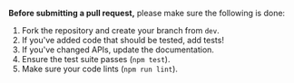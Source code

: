 **Before submitting a pull request,** please make sure the following is done:

1. Fork the repository and create your branch from `dev`.
2. If you've added code that should be tested, add tests!
3. If you've changed APIs, update the documentation.
4. Ensure the test suite passes (`npm test`).
5. Make sure your code lints (`npm run lint`).
